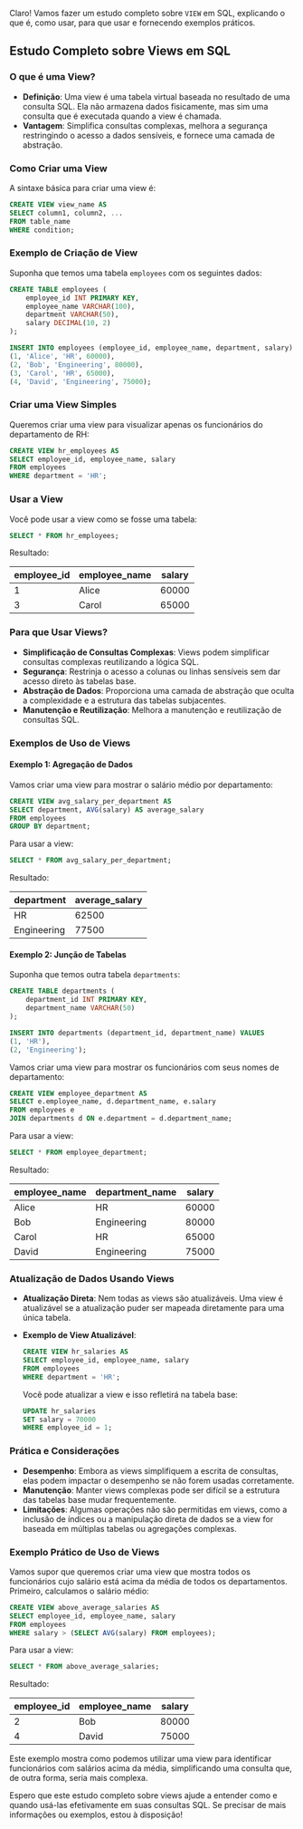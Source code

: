 Claro! Vamos fazer um estudo completo sobre `VIEW` em SQL, explicando o que é, como usar, para que usar e fornecendo exemplos práticos.

## Estudo Completo sobre Views em SQL

### O que é uma View?

- **Definição**: Uma view é uma tabela virtual baseada no resultado de uma consulta SQL. Ela não armazena dados fisicamente, mas sim uma consulta que é executada quando a view é chamada.
- **Vantagem**: Simplifica consultas complexas, melhora a segurança restringindo o acesso a dados sensíveis, e fornece uma camada de abstração.

### Como Criar uma View

A sintaxe básica para criar uma view é:

```sql
CREATE VIEW view_name AS
SELECT column1, column2, ...
FROM table_name
WHERE condition;
```

### Exemplo de Criação de View

Suponha que temos uma tabela `employees` com os seguintes dados:

```sql
CREATE TABLE employees (
    employee_id INT PRIMARY KEY,
    employee_name VARCHAR(100),
    department VARCHAR(50),
    salary DECIMAL(10, 2)
);

INSERT INTO employees (employee_id, employee_name, department, salary) VALUES
(1, 'Alice', 'HR', 60000),
(2, 'Bob', 'Engineering', 80000),
(3, 'Carol', 'HR', 65000),
(4, 'David', 'Engineering', 75000);
```

### Criar uma View Simples

Queremos criar uma view para visualizar apenas os funcionários do departamento de RH:

```sql
CREATE VIEW hr_employees AS
SELECT employee_id, employee_name, salary
FROM employees
WHERE department = 'HR';
```

### Usar a View

Você pode usar a view como se fosse uma tabela:

```sql
SELECT * FROM hr_employees;
```

Resultado:

| employee_id | employee_name | salary |
|-------------|----------------|--------|
| 1           | Alice          | 60000  |
| 3           | Carol          | 65000  |

### Para que Usar Views?

- **Simplificação de Consultas Complexas**: Views podem simplificar consultas complexas reutilizando a lógica SQL.
- **Segurança**: Restrinja o acesso a colunas ou linhas sensíveis sem dar acesso direto às tabelas base.
- **Abstração de Dados**: Proporciona uma camada de abstração que oculta a complexidade e a estrutura das tabelas subjacentes.
- **Manutenção e Reutilização**: Melhora a manutenção e reutilização de consultas SQL.

### Exemplos de Uso de Views

#### Exemplo 1: Agregação de Dados

Vamos criar uma view para mostrar o salário médio por departamento:

```sql
CREATE VIEW avg_salary_per_department AS
SELECT department, AVG(salary) AS average_salary
FROM employees
GROUP BY department;
```

Para usar a view:

```sql
SELECT * FROM avg_salary_per_department;
```

Resultado:

| department  | average_salary |
|-------------|----------------|
| HR          | 62500          |
| Engineering | 77500          |

#### Exemplo 2: Junção de Tabelas

Suponha que temos outra tabela `departments`:

```sql
CREATE TABLE departments (
    department_id INT PRIMARY KEY,
    department_name VARCHAR(50)
);

INSERT INTO departments (department_id, department_name) VALUES
(1, 'HR'),
(2, 'Engineering');
```

Vamos criar uma view para mostrar os funcionários com seus nomes de departamento:

```sql
CREATE VIEW employee_department AS
SELECT e.employee_name, d.department_name, e.salary
FROM employees e
JOIN departments d ON e.department = d.department_name;
```

Para usar a view:

```sql
SELECT * FROM employee_department;
```

Resultado:

| employee_name | department_name | salary |
|---------------|-----------------|--------|
| Alice         | HR              | 60000  |
| Bob           | Engineering     | 80000  |
| Carol         | HR              | 65000  |
| David         | Engineering     | 75000  |

### Atualização de Dados Usando Views

- **Atualização Direta**: Nem todas as views são atualizáveis. Uma view é atualizável se a atualização puder ser mapeada diretamente para uma única tabela.
- **Exemplo de View Atualizável**:

  ```sql
  CREATE VIEW hr_salaries AS
  SELECT employee_id, employee_name, salary
  FROM employees
  WHERE department = 'HR';
  ```

  Você pode atualizar a view e isso refletirá na tabela base:

  ```sql
  UPDATE hr_salaries
  SET salary = 70000
  WHERE employee_id = 1;
  ```

### Prática e Considerações

- **Desempenho**: Embora as views simplifiquem a escrita de consultas, elas podem impactar o desempenho se não forem usadas corretamente.
- **Manutenção**: Manter views complexas pode ser difícil se a estrutura das tabelas base mudar frequentemente.
- **Limitações**: Algumas operações não são permitidas em views, como a inclusão de índices ou a manipulação direta de dados se a view for baseada em múltiplas tabelas ou agregações complexas.

### Exemplo Prático de Uso de Views

Vamos supor que queremos criar uma view que mostra todos os funcionários cujo salário está acima da média de todos os departamentos. Primeiro, calculamos o salário médio:

```sql
CREATE VIEW above_average_salaries AS
SELECT employee_id, employee_name, salary
FROM employees
WHERE salary > (SELECT AVG(salary) FROM employees);
```

Para usar a view:

```sql
SELECT * FROM above_average_salaries;
```

Resultado:

| employee_id | employee_name | salary |
|-------------|----------------|--------|
| 2           | Bob            | 80000  |
| 4           | David          | 75000  |

Este exemplo mostra como podemos utilizar uma view para identificar funcionários com salários acima da média, simplificando uma consulta que, de outra forma, seria mais complexa.

Espero que este estudo completo sobre views ajude a entender como e quando usá-las efetivamente em suas consultas SQL. Se precisar de mais informações ou exemplos, estou à disposição!